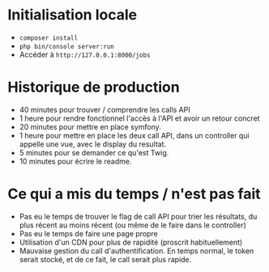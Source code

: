 # Initialisation locale
- `composer install`
- `php bin/console server:run`
- Accéder à `http://127.0.0.1:8000/jobs`

# Historique de production
- 40 minutes pour trouver / comprendre les calls API
- 1 heure pour rendre fonctionnel l'accès à l'API et avoir un retour concret
- 20 minutes pour mettre en place symfony.
- 1 heure pour mettre en place les deux call API, dans un controller qui appelle une vue, avec le display du resultat.
- 5 minutes pour se demander ce qu'est Twig.
- 10 minutes pour écrire le readme.

# Ce qui a mis du temps / n'est pas fait
- Pas eu le temps de trouver le flag de call API pour trier les résultats, du plus récent au moins récent (ou même de le faire dans le controller)
- Pas eu le temps de faire une page propre
- Utilisation d'un CDN pour plus de rapidité (proscrit habituellement)
- Mauvaise gestion du call d'authentification. En temps normal, le token serait stocké, et de ce fait, le call serait plus rapide.